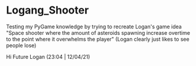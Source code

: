 # Logang_Shooter
Testing my PyGame knowledge by trying to recreate Logan's game idea
"Space shooter where the amount of asteroids spawning increase overtime to the point where it overwhelms the player"
(Logan clearly just likes to see people lose)

Hi Future Logan (23:04 | 12/04/21)
